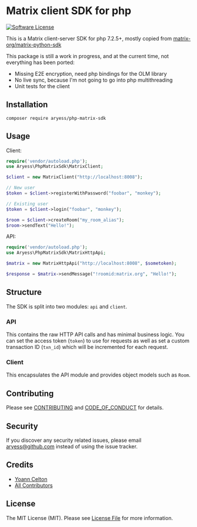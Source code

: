# Matrix client SDK for php
[![Software License][ico-license]](LICENSE.md)

This is a Matrix client-server SDK for php 7.2.5+, mostly copied from [matrix-org/matrix-python-sdk][python-pck]

This package is still a work in progress, and at the current time, not everything has been ported:
- Missing E2E encryption, need php bindings for the OLM library
- No live sync, because I'm not going to go into php multithreading
- Unit tests for the client

## Installation

```
composer require aryess/php-matrix-sdk
```

## Usage
Client:
```php
require('vendor/autoload.php');
use Aryess\PhpMatrixSdk\MatrixClient;

$client = new MatrixClient("http://localhost:8008");

// New user
$token = $client->registerWithPassword("foobar", "monkey");

// Existing user
$token = $client->login("foobar", "monkey");

$room = $client->createRoom("my_room_alias");
$room->sendText("Hello!");
```

API:
```php
require('vendor/autoload.php');
use Aryess\PhpMatrixSdk\MatrixHttpApi;

$matrix = new MatrixHttpApi("http://localhost:8008", $sometoken);

$response = $matrix->sendMessage("!roomid:matrix.org", "Hello!");
```

## Structure
The SDK is split into two modules: ``api`` and ``client``.

### API
This contains the raw HTTP API calls and has minimal business logic. You can
set the access token (``token``) to use for requests as well as set a custom
transaction ID (``txn_id``) which will be incremented for each request.

### Client
This encapsulates the API module and provides object models such as ``Room``.


## Contributing

Please see [CONTRIBUTING](CONTRIBUTING.md) and [CODE_OF_CONDUCT](CODE_OF_CONDUCT.md) for details.

## Security

If you discover any security related issues, please email aryess@github.com instead of using the issue tracker.

## Credits

- [Yoann Celton][link-author]
- [All Contributors][link-contributors]

## License

The MIT License (MIT). Please see [License File](LICENSE.md) for more information.

[ico-version]: https://img.shields.io/packagist/v/Aryess/PhpMatrixSdk.svg?style=flat-square
[ico-license]: https://img.shields.io/badge/license-MIT-brightgreen.svg?style=flat-square
[ico-travis]: https://img.shields.io/travis/Aryess/PhpMatrixSdk/master.svg?style=flat-square
[ico-scrutinizer]: https://img.shields.io/scrutinizer/coverage/g/Aryess/PhpMatrixSdk.svg?style=flat-square
[ico-code-quality]: https://img.shields.io/scrutinizer/g/Aryess/PhpMatrixSdk.svg?style=flat-square
[ico-downloads]: https://img.shields.io/packagist/dt/Aryess/PhpMatrixSdk.svg?style=flat-square

[link-packagist]: https://packagist.org/packages/Aryess/PhpMatrixSdk
[link-travis]: https://travis-ci.org/Aryess/PhpMatrixSdk
[link-scrutinizer]: https://scrutinizer-ci.com/g/Aryess/PhpMatrixSdk/code-structure
[link-code-quality]: https://scrutinizer-ci.com/g/Aryess/PhpMatrixSdk
[link-downloads]: https://packagist.org/packages/Aryess/PhpMatrixSdk
[link-author]: https://github.com/aryess
[link-contributors]: ../../contributors
[python-pck]: https://github.com/matrix-org/matrix-python-sdk
